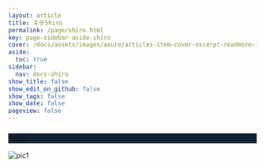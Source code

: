```yaml
---
layout: article
title: 关于Shiro
permalink: /page/shiro.html
key: page-sidebar-aside-shiro
cover: /docs/assets/images/axure/articles-item-cover-excerpt-readmore-info.jpg
aside:
  toc: true
sidebar:
  nav: docs-shiro
show_title: false
show_edit_on_github: false
show_tags: false
show_date: false
pageview: false
---
```

<style>
  .hero-example p {
    margin: .5rem 0;
  }
  .hero-example--height {
    height: 500px;
  }
  .hero-fill-example {
    background-color: #ccc;
  }
  .hero-fill-example--dark {
    background-color: #123;
  }
  .hero-bg-image-example {
    background-image: url("/docs/assets/images/cover3.jpg");
  }
  .hero-bg-image-example--linear-gradient {
    background-image: linear-gradient(135deg, rgba(255, 69, 0, .5), rgba(255, 197, 0, .2)), url("/docs/assets/images/cover3.jpg");
  }
</style>

<div class="hero hero-example hero--dark hero-fill-example--dark my-3">
  <div class="hero__content">
    <h3>Shiro</h3>
  </div>
</div>

![pic1]({{"/docs/assets/images/shiro/16598307-4f9c1dc823b27cab.png"}})
